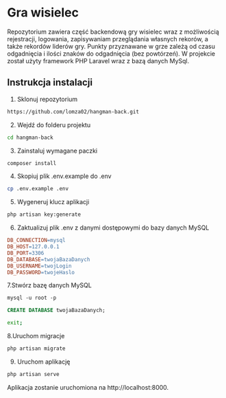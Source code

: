
# Gra wisielec

Repozytorium zawiera część backendową gry wisielec wraz z możliwością rejestracji, logowania, zapisywaniam przeglądania własnych rekorów, a także rekordów liderów gry. Punkty przyznawane w grze zależą od czasu odgadnięcia i ilości znaków do odgadnięcia (bez powtórzeń). W projekcie został użyty framework PHP Laravel wraz z bazą danych MySql.

## Instrukcja instalacji

1. Sklonuj repozytorium
```bash
https://github.com/lomza02/hangman-back.git
```
2. Wejdź do folderu projektu
```bash
cd hangman-back
```
3. Zainstaluj wymagane paczki
```bash
composer install
```
4. Skopiuj plik .env.example do .env
```bash
cp .env.example .env
```
5. Wygeneruj klucz aplikacji
```bash
php artisan key:generate
```
6. Zaktualizuj plik .env z danymi dostępowymi do bazy danych MySQL
```makefile
DB_CONNECTION=mysql
DB_HOST=127.0.0.1
DB_PORT=3306
DB_DATABASE=twojaBazaDanych
DB_USERNAME=twojLogin
DB_PASSWORD=twojeHaslo
```
7.Stwórz bazę danych MySQL

```css
mysql -u root -p
```
```sql
CREATE DATABASE twojaBazaDanych;
```
```bash
exit;
```
8.Uruchom migracje

```php
php artisan migrate
```
9. Uruchom aplikację
```php
php artisan serve
```
Aplikacja zostanie uruchomiona na http://localhost:8000.
